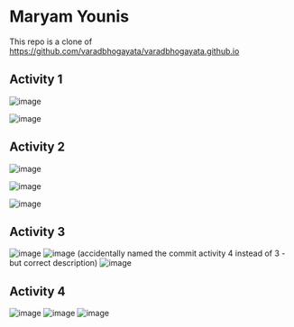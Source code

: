 # Maryam Younis

This repo is a clone of https://github.com/varadbhogayata/varadbhogayata.github.io

## Activity 1

![image](https://github.com/maryamyounis/maryamyounis.github.io/assets/102765727/fa1b0040-1682-42ad-9d57-008b8d6bf97c)

![image](https://github.com/maryamyounis/maryamyounis.github.io/assets/102765727/f3f48c49-c927-4f8a-81fe-f6398f42cfb5)


## Activity 2

![image](https://github.com/maryamyounis/maryamyounis.github.io/assets/102765727/0b000e18-5d16-44f8-aeba-e0bef06a5e0b)

![image](https://github.com/maryamyounis/maryamyounis.github.io/assets/102765727/f729ef6e-c8ec-4300-8969-a391a59213f3)

![image](https://github.com/maryamyounis/maryamyounis.github.io/assets/102765727/bd077c36-5ce5-45db-8dc0-416bd93243aa)

## Activity 3

![image](https://github.com/maryamyounis/maryamyounis.github.io/assets/102765727/a9313a49-7333-44df-a120-28caabb618c3)
![image](https://github.com/maryamyounis/maryamyounis.github.io/assets/102765727/f8d7fe4e-56db-46bf-bc34-6552c5f675e0)
(accidentally named the commit activity 4 instead of 3 - but correct description)
![image](https://github.com/maryamyounis/maryamyounis.github.io/assets/102765727/0d67ba8d-a249-4d1e-a4ab-1cae3f3b1036)


## Activity 4

![image](https://github.com/maryamyounis/maryamyounis.github.io/assets/102765727/3cba8f4e-185c-48fd-975e-69d149f8b551)
![image](https://github.com/maryamyounis/maryamyounis.github.io/assets/102765727/541199da-e8ce-455e-8ad5-fd81b2331aba)
![image](https://github.com/maryamyounis/maryamyounis.github.io/assets/102765727/b7f53ae5-018b-45db-9f18-c4b64c5289d8)


